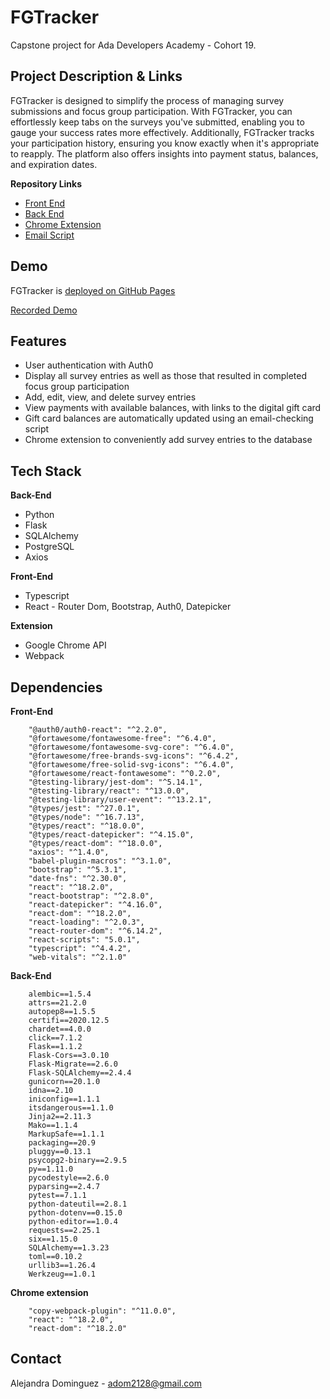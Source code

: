 # FGTracker

Capstone project for Ada Developers Academy - Cohort 19.

## Project Description & Links

FGTracker is designed to simplify the process of managing survey submissions and focus group participation. With FGTracker, you can effortlessly keep tabs on the surveys you've submitted, enabling you to gauge your success rates more effectively. Additionally, FGTracker tracks your participation history, ensuring you know exactly when it's appropriate to reapply. The platform also offers insights into payment status, balances, and expiration dates.

**Repository Links**

- [Front End](https://github.com/adom2128/front-end-fgtracker)
- [Back End](https://github.com/adom2128/back-end-fgtracker)
- [Chrome Extension](https://github.com/adom2128/extension-fgtracker)
- [Email Script](https://github.com/adom2128/email-script-fgtracker)

## Demo

FGTracker is [deployed on GitHub Pages](https://adom2128.github.io/front-end-fgtracker/#/home)

[Recorded Demo](https://youtu.be/jAu6PywxjrU)

## Features

- User authentication with Auth0
- Display all survey entries as well as those that resulted in completed focus group participation
- Add, edit, view, and delete survey entries
- View payments with available balances, with links to the digital gift card
- Gift card balances are automatically updated using an email-checking script
- Chrome extension to conveniently add survey entries to the database

## Tech Stack

**Back-End**

- Python
- Flask
- SQLAlchemy
- PostgreSQL
- Axios

**Front-End**

- Typescript
- React - Router Dom, Bootstrap, Auth0, Datepicker

**Extension**

- Google Chrome API
- Webpack

## Dependencies

**Front-End**

```
    "@auth0/auth0-react": "^2.2.0",
    "@fortawesome/fontawesome-free": "^6.4.0",
    "@fortawesome/fontawesome-svg-core": "^6.4.0",
    "@fortawesome/free-brands-svg-icons": "^6.4.2",
    "@fortawesome/free-solid-svg-icons": "^6.4.0",
    "@fortawesome/react-fontawesome": "^0.2.0",
    "@testing-library/jest-dom": "^5.14.1",
    "@testing-library/react": "^13.0.0",
    "@testing-library/user-event": "^13.2.1",
    "@types/jest": "^27.0.1",
    "@types/node": "^16.7.13",
    "@types/react": "^18.0.0",
    "@types/react-datepicker": "^4.15.0",
    "@types/react-dom": "^18.0.0",
    "axios": "^1.4.0",
    "babel-plugin-macros": "^3.1.0",
    "bootstrap": "^5.3.1",
    "date-fns": "^2.30.0",
    "react": "^18.2.0",
    "react-bootstrap": "^2.8.0",
    "react-datepicker": "^4.16.0",
    "react-dom": "^18.2.0",
    "react-loading": "^2.0.3",
    "react-router-dom": "^6.14.2",
    "react-scripts": "5.0.1",
    "typescript": "^4.4.2",
    "web-vitals": "^2.1.0"
```

**Back-End**

```
    alembic==1.5.4
    attrs==21.2.0
    autopep8==1.5.5
    certifi==2020.12.5
    chardet==4.0.0
    click==7.1.2
    Flask==1.1.2
    Flask-Cors==3.0.10
    Flask-Migrate==2.6.0
    Flask-SQLAlchemy==2.4.4
    gunicorn==20.1.0
    idna==2.10
    iniconfig==1.1.1
    itsdangerous==1.1.0
    Jinja2==2.11.3
    Mako==1.1.4
    MarkupSafe==1.1.1
    packaging==20.9
    pluggy==0.13.1
    psycopg2-binary==2.9.5
    py==1.11.0
    pycodestyle==2.6.0
    pyparsing==2.4.7
    pytest==7.1.1
    python-dateutil==2.8.1
    python-dotenv==0.15.0
    python-editor==1.0.4
    requests==2.25.1
    six==1.15.0
    SQLAlchemy==1.3.23
    toml==0.10.2
    urllib3==1.26.4
    Werkzeug==1.0.1
```

**Chrome extension**

```
    "copy-webpack-plugin": "^11.0.0",
    "react": "^18.2.0",
    "react-dom": "^18.2.0"
```

## Contact

Alejandra Dominguez - adom2128@gmail.com
